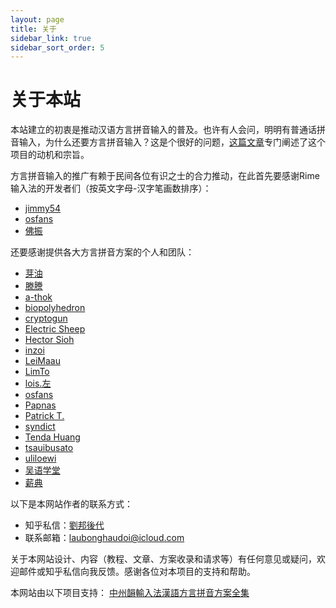 ```yaml
---
layout: page
title: 关于
sidebar_link: true
sidebar_sort_order: 5
---
```


# 关于本站

本站建立的初衷是推动汉语方言拼音输入的普及。也许有人会问，明明有普通话拼音输入，为什么还要方言拼音输入？这是个很好的问题，[这篇文章](./mission.md)专门阐述了这个项目的动机和宗旨。

方言拼音输入的推广有赖于民间各位有识之士的合力推动，在此首先要感谢Rime输入法的开发者们（按英文字母-汉字笔画数排序）：

- [jimmy54](https://github.com/jimmy54)
- [osfans](https://github.com/osfans)
- [佛振](https://github.com/lotem)

还要感谢提供各大方言拼音方案的个人和团队：

- [芽油](https://github.com/Yaryou)
- [滕謄](https://github.com/tengtengteng)
- [a-thok](https://github.com/a-thok)
- [biopolyhedron](https://github.com/biopolyhedron)
- [cryptogun](https://github.com/cryptogun)
- [Electric Sheep](https://github.com/shinzoqchiuq)
- [Hector Sioh](https://github.com/only3km)
- [inzoi](https://github.com/inzoi)
- [LeiMaau](https://github.com/leimaau)
- [LimTo](https://github.com/LimTo)
- [lois.左](https://github.com/xunux)
- [osfans](https://github.com/osfans)
- [Papnas](https://github.com/Papnas)
- [Patrick T.](https://github.com/Patricivs)
- [syndict](https://github.com/syndict)
- [Tenda Huang](https://github.com/Kahaani)
- [tsauibusato](https://github.com/tsauibusato)
- [uliloewi](https://github.com/uliloewi)
- [吴语学堂](http://www.goetian.net/main/index.php?s=/Home/Article/detail/id/1.html)
- [薪典](http://syndict.com/about.htm)

以下是本网站作者的联系方式：
- 知乎私信：[劉邦後代](https://www.zhihu.com/people/lau-bong-hau-doi)
- 联系邮箱：[laubonghaudoi@icloud.com](mailto:laubonghaudoi@icloud.com)

关于本网站设计、内容（教程、文章、方案收录和请求等）有任何意见或疑问，欢迎邮件或知乎私信向我反馈。感谢各位对本项目的支持和帮助。

本网站由以下项目支持：
[中州韻輸入法漢語方言拼音方案全集](https://github.com/laubonghaudoi/Chinese_Rime)